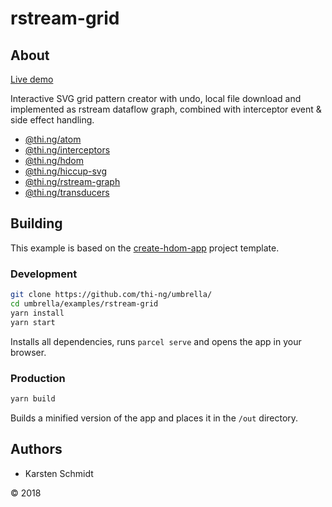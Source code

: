 # rstream-grid

## About

[Live demo](https://demo.thi.ng/umbrella/rstream-grid/)

Interactive SVG grid pattern creator with undo, local file download and
implemented as rstream dataflow graph, combined with interceptor event &
side effect handling.

- [@thi.ng/atom](https://github.com/thi-ng/umbrella/tree/master/packages/atom)
- [@thi.ng/interceptors](https://github.com/thi-ng/umbrella/tree/master/packages/interceptors)
- [@thi.ng/hdom](https://github.com/thi-ng/umbrella/tree/master/packages/hdom)
- [@thi.ng/hiccup-svg](https://github.com/thi-ng/umbrella/tree/master/packages/hiccup-svg)
- [@thi.ng/rstream-graph](https://github.com/thi-ng/umbrella/tree/master/packages/rstream-graph)
- [@thi.ng/transducers](https://github.com/thi-ng/umbrella/tree/master/packages/transducers)

## Building

This example is based on the
[create-hdom-app](https://github.com/thi-ng/create-hdom-app) project
template.

### Development

```bash
git clone https://github.com/thi-ng/umbrella/
cd umbrella/examples/rstream-grid
yarn install
yarn start
```

Installs all dependencies, runs `parcel serve` and opens the app in your
browser.

### Production

```bash
yarn build
```

Builds a minified version of the app and places it in the `/out`
directory.

## Authors

- Karsten Schmidt

&copy; 2018